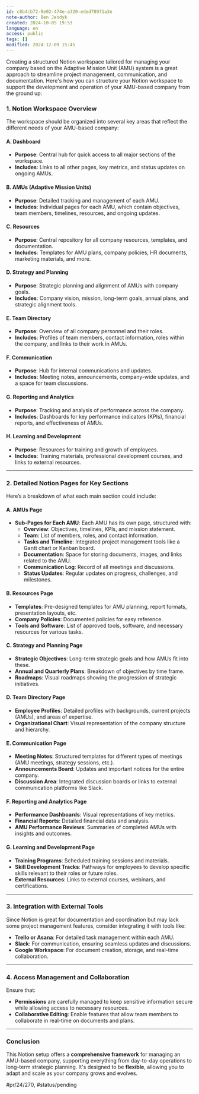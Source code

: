 ```yaml
---
id: c8b4cb72-0e02-474e-a320-eded78971a3e
note-author: Ben Jendyk
created: 2024-10-05 19:53
language: en
access: public
tags: []
modified: 2024-12-09 15:45
---
```


Creating a structured Notion workspace tailored for managing your company based on the Adaptive Mission Unit (AMU) system is a great approach to streamline project management, communication, and documentation. Here's how you can structure your Notion workspace to support the development and operation of your AMU-based company from the ground up:

### **1. Notion Workspace Overview**

The workspace should be organized into several key areas that reflect the different needs of your AMU-based company:

#### **A. Dashboard**

- **Purpose**: Central hub for quick access to all major sections of the workspace.
- **Includes**: Links to all other pages, key metrics, and status updates on ongoing AMUs.

#### **B. AMUs (Adaptive Mission Units)**

- **Purpose**: Detailed tracking and management of each AMU.
- **Includes**: Individual pages for each AMU, which contain objectives, team members, timelines, resources, and ongoing updates.

#### **C. Resources**

- **Purpose**: Central repository for all company resources, templates, and documentation.
- **Includes**: Templates for AMU plans, company policies, HR documents, marketing materials, and more.

#### **D. Strategy and Planning**

- **Purpose**: Strategic planning and alignment of AMUs with company goals.
- **Includes**: Company vision, mission, long-term goals, annual plans, and strategic alignment tools.

#### **E. Team Directory**

- **Purpose**: Overview of all company personnel and their roles.
- **Includes**: Profiles of team members, contact information, roles within the company, and links to their work in AMUs.

#### **F. Communication**

- **Purpose**: Hub for internal communications and updates.
- **Includes**: Meeting notes, announcements, company-wide updates, and a space for team discussions.

#### **G. Reporting and Analytics**

- **Purpose**: Tracking and analysis of performance across the company.
- **Includes**: Dashboards for key performance indicators (KPIs), financial reports, and effectiveness of AMUs.

#### **H. Learning and Development**

- **Purpose**: Resources for training and growth of employees.
- **Includes**: Training materials, professional development courses, and links to external resources.

---

### **2. Detailed Notion Pages for Key Sections**

Here’s a breakdown of what each main section could include:

#### **A. AMUs Page**

- **Sub-Pages for Each AMU**: Each AMU has its own page, structured with:
  - **Overview**: Objectives, timelines, KPIs, and mission statement.
  - **Team**: List of members, roles, and contact information.
  - **Tasks and Timeline**: Integrated project management tools like a Gantt chart or Kanban board.
  - **Documentation**: Space for storing documents, images, and links related to the AMU.
  - **Communication Log**: Record of all meetings and discussions.
  - **Status Updates**: Regular updates on progress, challenges, and milestones.

#### **B. Resources Page**

- **Templates**: Pre-designed templates for AMU planning, report formats, presentation layouts, etc.
- **Company Policies**: Documented policies for easy reference.
- **Tools and Software**: List of approved tools, software, and necessary resources for various tasks.

#### **C. Strategy and Planning Page**

- **Strategic Objectives**: Long-term strategic goals and how AMUs fit into these.
- **Annual and Quarterly Plans**: Breakdown of objectives by time frame.
- **Roadmaps**: Visual roadmaps showing the progression of strategic initiatives.

#### **D. Team Directory Page**

- **Employee Profiles**: Detailed profiles with backgrounds, current projects (AMUs), and areas of expertise.
- **Organizational Chart**: Visual representation of the company structure and hierarchy.

#### **E. Communication Page**

- **Meeting Notes**: Structured templates for different types of meetings (AMU meetings, strategy sessions, etc.).
- **Announcements Board**: Updates and important notices for the entire company.
- **Discussion Area**: Integrated discussion boards or links to external communication platforms like Slack.

#### **F. Reporting and Analytics Page**

- **Performance Dashboards**: Visual representations of key metrics.
- **Financial Reports**: Detailed financial data and analysis.
- **AMU Performance Reviews**: Summaries of completed AMUs with insights and outcomes.

#### **G. Learning and Development Page**

- **Training Programs**: Scheduled training sessions and materials.
- **Skill Development Tracks**: Pathways for employees to develop specific skills relevant to their roles or future roles.
- **External Resources**: Links to external courses, webinars, and certifications.

---

### **3. Integration with External Tools**

Since Notion is great for documentation and coordination but may lack some project management features, consider integrating it with tools like:

- **Trello or Asana**: For detailed task management within each AMU.
- **Slack**: For communication, ensuring seamless updates and discussions.
- **Google Workspace**: For document creation, storage, and real-time collaboration.

---

### **4. Access Management and Collaboration**

Ensure that:

- **Permissions** are carefully managed to keep sensitive information secure while allowing access to necessary resources.
- **Collaborative Editing**: Enable features that allow team members to collaborate in real-time on documents and plans.

---

### **Conclusion**

This Notion setup offers a **comprehensive framework** for managing an AMU-based company, supporting everything from day-to-day operations to long-term strategic planning. It's designed to be **flexible**, allowing you to adapt and scale as your company grows and evolves.


#pr/24/270, #status/pending